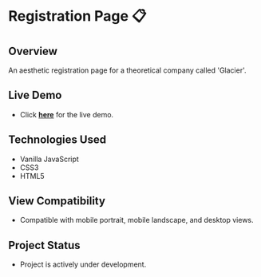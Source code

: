 # Registration Page 📋

## Overview
An aesthetic registration page for a theoretical company called 'Glacier'. 
 
## Live Demo
- Click **[here](https://harirathod.github.io/sign-up-form/)** for the live demo.

## Technologies Used
- Vanilla JavaScript
- CSS3
- HTML5

## View Compatibility 
- Compatible with mobile portrait, mobile landscape, and desktop views.

## Project Status
- Project is actively under development.
